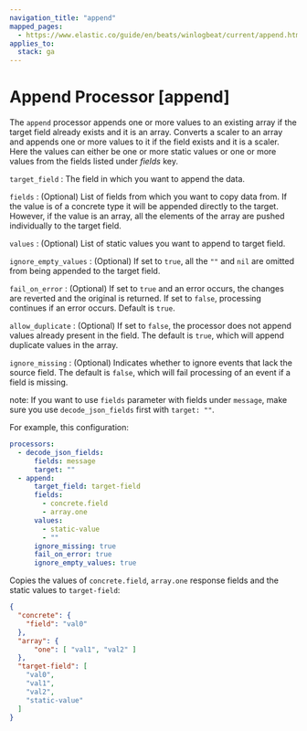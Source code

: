 ```yaml
---
navigation_title: "append"
mapped_pages:
  - https://www.elastic.co/guide/en/beats/winlogbeat/current/append.html
applies_to:
  stack: ga
---
```


# Append Processor [append]


The `append` processor appends one or more values to an existing array if the target field already exists and it is an array. Converts a scaler to an array and appends one or more values to it if the field exists and it is a scaler. Here the values can either be one or more static values or one or more values from the fields listed under *fields* key.

`target_field`
:   The field in which you want to append the data.

`fields`
:   (Optional) List of fields from which you want to copy data from. If the value is of a concrete type it will be appended directly to the target. However, if the value is an array, all the elements of the array are pushed individually to the target field.

`values`
:   (Optional) List of static values you want to append to target field.

`ignore_empty_values`
:   (Optional) If set to `true`, all the `""` and `nil` are omitted from being appended to the target field.

`fail_on_error`
:   (Optional) If set to `true` and an error occurs, the changes are reverted and the original is returned. If set to `false`, processing continues if an error occurs. Default is `true`.

`allow_duplicate`
:   (Optional) If set to `false`, the processor does not append values already present in the field. The default is `true`, which will append duplicate values in the array.

`ignore_missing`
:   (Optional) Indicates whether to ignore events that lack the source field. The default is `false`, which will fail processing of an event if a field is missing.

note: If you want to use `fields` parameter with fields under `message`, make sure you use `decode_json_fields` first with `target: ""`.

For example, this configuration:

```yaml
processors:
  - decode_json_fields:
      fields: message
      target: ""
  - append:
      target_field: target-field
      fields:
        - concrete.field
        - array.one
      values:
        - static-value
        - ""
      ignore_missing: true
      fail_on_error: true
      ignore_empty_values: true
```

Copies the values of `concrete.field`, `array.one` response fields and the static values to `target-field`:

```json
{
  "concrete": {
    "field": "val0"
  },
  "array": {
      "one": [ "val1", "val2" ]
  },
  "target-field": [
    "val0",
    "val1",
    "val2",
    "static-value"
  ]
}
```


